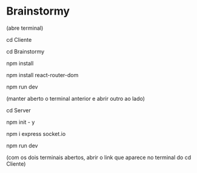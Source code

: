 # Brainstormy

(abre terminal)

cd Cliente

cd Brainstormy

npm install

npm install react-router-dom

npm run dev

(manter aberto o terminal anterior e abrir outro ao lado)

cd Server

npm init - y

npm i express socket.io

npm run dev

(com os dois terminais abertos, abrir o link que aparece no terminal do cd Cliente)
